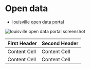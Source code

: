 # Open data

- [louisville open data portal](https://data.louisvilleky.gov)

![louisville open data portal screenshot](imgs/2019-01-19_louisville_open_data_portal.png)


| First Header  | Second Header |
| ------------- | ------------- |
| Content Cell  | Content Cell  |
| Content Cell  | Content Cell  |
